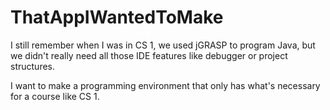 # ThatAppIWantedToMake
I still remember when I was in CS 1, we used jGRASP to program Java, but we didn't really need all those IDE features like debugger or project structures.

I want to make a programming environment that only has what's necessary for a course like CS 1.
